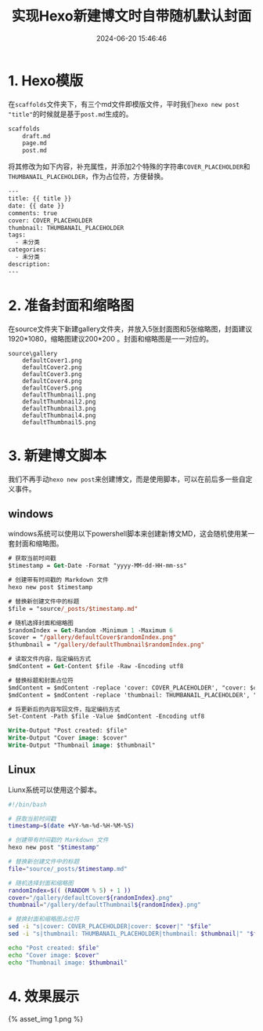 ﻿---
title: 实现Hexo新建博文时自带随机默认封面
comments: true
cover: /gallery/defaultCover3.png
thumbnail: /gallery/defaultThumbnail3.png
tags:
  - 个人博客
  - 网站
  - Hexo
categories:
  - 未分类
date: 2024-06-20 15:46:46
description:
---

# 1. Hexo模版
在`scaffolds`文件夹下，有三个md文件即模版文件，平时我们`hexo new post "title"`的时候就是基于`post.md`生成的。
```txt
scaffolds
    draft.md
    page.md
    post.md
```
将其修改为如下内容，补充属性，并添加2个特殊的字符串`COVER_PLACEHOLDER`和`THUMBANAIL_PLACEHOLDER`，作为占位符，方便替换。
```txt
---
title: {{ title }}
date: {{ date }}
comments: true
cover: COVER_PLACEHOLDER
thumbnail: THUMBANAIL_PLACEHOLDER
tags:
  - 未分类
categories:
  - 未分类
description:
---
```
# 2. 准备封面和缩略图
在source文件夹下新建gallery文件夹，并放入5张封面图和5张缩略图，封面建议1920\*1080，缩略图建议200\*200 。封面和缩略图是一一对应的。
```
source\gallery
    defaultCover1.png
    defaultCover2.png
    defaultCover3.png
    defaultCover4.png
    defaultCover5.png
    defaultThumbnail1.png
    defaultThumbnail2.png
    defaultThumbnail3.png
    defaultThumbnail4.png
    defaultThumbnail5.png
```

# 3. 新建博文脚本
我们不再手动`hexo new post`来创建博文，而是使用脚本，可以在前后多一些自定义事件。

## windows
windows系统可以使用以下powershell脚本来创建新博文MD，这会随机使用某一套封面和缩略图。
```ps
# 获取当前时间戳
$timestamp = Get-Date -Format "yyyy-MM-dd-HH-mm-ss"

# 创建带有时间戳的 Markdown 文件
hexo new post $timestamp

# 替换新创建文件中的标题
$file = "source/_posts/$timestamp.md"

# 随机选择封面和缩略图
$randomIndex = Get-Random -Minimum 1 -Maximum 6
$cover = "/gallery/defaultCover$randomIndex.png"
$thumbnail = "/gallery/defaultThumbnail$randomIndex.png"

# 读取文件内容，指定编码方式
$mdContent = Get-Content $file -Raw -Encoding utf8

# 替换标题和封面占位符
$mdContent = $mdContent -replace 'cover: COVER_PLACEHOLDER', "cover: $cover"
$mdContent = $mdContent -replace 'thumbnail: THUMBANAIL_PLACEHOLDER', "thumbnail: $thumbnail"

# 将更新后的内容写回文件，指定编码方式
Set-Content -Path $file -Value $mdContent -Encoding utf8

Write-Output "Post created: $file"
Write-Output "Cover image: $cover"
Write-Output "Thumbnail image: $thumbnail"

```

## Linux
Liunx系统可以使用这个脚本。
```bash
#!/bin/bash

# 获取当前时间戳
timestamp=$(date +%Y-%m-%d-%H-%M-%S)

# 创建带有时间戳的 Markdown 文件
hexo new post "$timestamp"

# 替换新创建文件中的标题
file="source/_posts/$timestamp.md"

# 随机选择封面和缩略图
randomIndex=$(( (RANDOM % 5) + 1 ))
cover="/gallery/defaultCover${randomIndex}.png"
thumbnail="/gallery/defaultThumbnail${randomIndex}.png"

# 替换封面和缩略图占位符
sed -i "s|cover: COVER_PLACEHOLDER|cover: $cover|" "$file"
sed -i "s|thumbnail: THUMBANAIL_PLACEHOLDER|thumbnail: $thumbnail|" "$file"

echo "Post created: $file"
echo "Cover image: $cover"
echo "Thumbnail image: $thumbnail"

```

# 4. 效果展示
{% asset_img 1.png %}